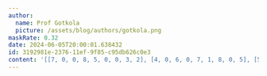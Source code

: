 ```yaml
---
author:
  name: Prof Gotkola
  picture: /assets/blog/authors/gotkola.png
maskRate: 0.32
date: 2024-06-05T20:00:01.638432
id: 3192981e-2376-11ef-9f85-c95db626c0e3
content: '[[7, 0, 0, 8, 5, 0, 0, 3, 2], [4, 0, 6, 0, 7, 1, 8, 0, 5], [5, 8, 2, 9, 3, 0, 6, 1, 7], [0, 0, 9, 3, 1, 7, 2, 8, 4], [0, 0, 0, 0, 4, 9, 1, 6, 3], [3, 0, 4, 0, 0, 8, 5, 7, 9], [0, 2, 5, 0, 6, 0, 7, 4, 8], [0, 4, 3, 7, 8, 0, 0, 5, 6], [8, 6, 7, 4, 0, 5, 3, 0, 1]]'
---
```


